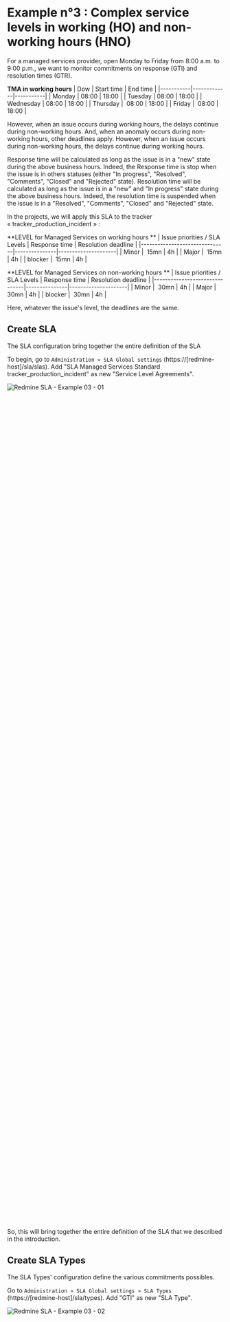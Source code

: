 # Example n°3 : Complex service levels in working (HO) and non-working hours (HNO)


For a managed services provider, open Monday to Friday from 8:00 a.m. to 9:00 p.m., we want to monitor commitments on response (GTI) and resolution times (GTR).

**TMA in working hours**
| Dow       | Start time  |	End time  |
|-----------|-------------|-----------|
| Monday    |    08:00    |   18:00   |
| Tuesday   |    08:00    |   18:00   |
| Wednesday |    08:00    |   18:00   |
| Thursday  |    08:00    |   18:00   |
| Friday    |    08:00    |   18:00   |

However, when an issue occurs during working hours, the delays continue during non-working hours.
And, when an anomaly occurs during non-working hours, other deadlines apply. However, when an issue occurs during non-working hours, the delays continue during working hours.

Response time will be calculated as long as the issue is in a "new" state during the above business hours. Indeed, the Response time is stop when the issue is in others statuses (either "In progress", "Resolved", "Comments", "Closed" and "Rejected" state).
Resolution time will be calculated as long as the issue is in a "new" and "In progress" state during the above business hours. Indeed, the resolution time is suspended when the issue is in a "Resolved", "Comments", "Closed" and "Rejected" state.

In the projects, we will apply this SLA to the tracker « tracker_production_incident » :

**LEVEL for Managed Services on working hours **
| Issue priorities / SLA Levels | Response time | Resolution deadline |
|-------------------------------|---------------|---------------------|
| Minor                         |      15mn     |          4h         |
| Major                         |      15mn     |          4h         |
| blocker                       |      15mn     |          4h         |

**LEVEL for Managed Services on non-working hours **
| Issue priorities / SLA Levels | Response time | Resolution deadline |
|-------------------------------|---------------|---------------------|
| Minor                         |      30mn     |          4h         |
| Major                         |      30mn     |          4h         |
| blocker                       |      30mn     |          4h         |

Here, whatever the issue's level, the deadlines are the same.


## Create SLA

The SLA configuration bring together the entire definition of the SLA

To begin, go to `Administration » SLA Global settings` (https://[redmine-host]/sla/slas). Add "SLA Managed Services Standard tracker_production_incident" as new "Service Level Agreements".
<div style=" width:50%; height:50%; " >

![Redmine SLA - Example 03 - 01](images/example_03/redmine_sla_doc_example_03_01.png)
</div>

So, this will bring together the entire definition of the SLA that we described in the introduction.


## Create SLA Types

The SLA Types' configuration define the various commitments possibles.

Go to `Administration » SLA Global settings » SLA Types` (https://[redmine-host]/sla/types). Add "GTI" as new "SLA Type".
<div style=" width:50%; height:50%; " >

![Redmine SLA - Example 03 - 02](images/example_03/redmine_sla_doc_example_03_02.png)
</div>

Add "GTR" as new "SLA Type".
<div style=" width:50%; height:50%; " >

![Redmine SLA - Example 03 - 03](images/example_03/redmine_sla_doc_example_03_03.png)
</div>

Restart Redmine for applys patches with all sla types:
- Issue : for display columns of the respect of each sla type in issues report
- IssueQuery : for filter issues on the respect of each sla type in issues report
- TimeEntry : for display columns of the respect of each sla type in time entries report
- TimeEntryQuery : for filter issues on the respect of each sla type in time entries report


## Create SLA Statuses

The SLA Statuses' configuration allows to define for which statuses the time elapses.

Go to `Administration » SLA Global settings » SLA Statuses` (https://[redmine-host]/sla/statuses). Add "SLA Statuses" for "GTI" with this statuses :
- New
<div style=" width:50%; height:50%; " >

![Redmine SLA - Example 03 - 04](images/example_03/redmine_sla_doc_example_03_04.png)
</div>

Add "SLA Statuses" for "GTR" with this statuses :
- New
- In progress
<div style=" width:50%; height:50%; " >

![Redmine SLA - Example 03 - 05](images/example_03/redmine_sla_doc_example_03_05.png)
</div>

The addition of this tuple indicates that the ticket creation delay should be calculated only when then issue was is in this status (i.e. while the ticket is in this status).


## Create SLA Holidays

This module is used to list all the holidays (non-working days or even exceptional closing days) that will be needed in the SLA duration count.

Go to `Administration » SLA Global settings » SLA Holidays` ( https://[redmine-host]/sla/holidays). Add new "SLA Holidays" like in the fixtures, we have all the French public holidays of the year 2021 for example :
<div style=" width:50%; height:50%; " >

![Redmine SLA - Example 03 - 06](images/example_03/redmine_sla_doc_example_03_06.png)
</div>


## Create SLA Calendar (& SLA Calendar' Schedule)

The SLA calendar is important, it allows to define the working hours and non-working hours of the week.

If the "match" field is checked, then the issue can be opened in this time slot (opening hours). If the time is declared with the "match" field unchecked, then the issue cannot be opened in this slot, however the time calculation can continue on this slot (non-working hours).

Typically, for support activities, deadlines are suspended outside business hours. If an issue is opened during non-working hours, then the calculation starts at the next working hour. Conversely, in the case of web hosting, an issue can be opened at any time and continues regardless of the time. If an exit is opened during working hours then it continues during non-working hours and vice versa.

Go to Administration » SLA Global settings » SLA Calendar ( https://[redmine-host]/sla/calendars ). Add "Managed services std - HO - Incident" as new "SLA Calendar"
<div style=" width:50%; height:50%; " >

![Redmine SLA - Example 03 - 07 - 01](images/example_03/redmine_sla_doc_example_03_07-01.png)
</div>

Edit this SLA Calendar and add schedules :
<div style=" width:50%; height:50%; " >

![Redmine SLA - Example 03 - 08 - 01](images/example_03/redmine_sla_doc_example_03_08-01.png)
</div>

Go to Administration » SLA Global settings » SLA Calendar ( https://[redmine-host]/sla/calendars ). Add "Managed Services std - HNO - Incident" as new "SLA Calendar"
<div style=" width:50%; height:50%; " >

![Redmine SLA - Example 03 - 07 - 02](images/example_03/redmine_sla_doc_example_03_07-02.png)
</div>

Edit this SLA Calendar and add schedules :
<div style=" width:50%; height:50%; " >

![Redmine SLA - Example 03 - 08 - 02](images/example_03/redmine_sla_doc_example_03_08-02.png)
</div>

> **_NOTE:_** These are the intervals from a start time to an end time, so the time is usually stopped by subtracting one minute from the end time. Indeed, taking a schedule of 8am to 9am, so to get well 60 minutes, it's therefore necessary to declare from 8am to 8:59am.


## Create SLA Calendars' Holidays

So, we can create several SLA Calendars with SLA Schedules. For each SLA Calendar, you can also assign SLA Holidays.

For SLA Calendars' Holidays, the "match" field has the opposite meaning to SLA Calendar' Schedules. Indeed, for SLA Calendar' Schedules, the hours worked were declared. For SLA Calendars' Holidays, the hours not worked are declared. 
By default, we add a public holiday to remove it from the calculations. However, if the "match" field is checked, then the time will be counted. However, if a ticket is open on this slot, then it cannot start until the next working hour.

Go to `Administration » SLA Global settings » SLA Calendars' Holidays` (https://[redmine-host]/sla/calendar_holidays). Add "TMA in working hours" as new "SLA Calendars' Holidays"
<div style=" width:50%; height:50%; " >

![Redmine SLA - Example 03 - 09](images/example_03/redmine_sla_doc_example_03_09.png)
</div>

For our example, which is a support service, public holidays are equivalent to times that shouldn't be counted.


## Create SLA Levels

After declaring SLAs and SLA Schedules, they can be linked to define service levels. In other words, the SLA Levels make it possible to know the moment "when" commitments will apply.

Go to `Administration » SLA Global settings » SLA Levels` (https://[redmine-host]/sla/levels). Add "Managed Services STD - Incident HO" and "Managed Services STD - Incident HNO" as new "SLA Levels"
<div style=" width:50%; height:50%; " >

![Redmine SLA - Example 03 - 10](images/example_03/redmine_sla_doc_example_03_10.png)
</div>


## Create SLA Terms

Finally, we can define the SLA Terms. For an SLA Level, an SLA Type and a priority, you can define a time commitment (in minutes).

Go to `Administration » SLA Global settings » SLA Terms` (https://[redmine-host]/sla/level_terms). Add each term for "Managed Services STD - Incident HO" :
<div style=" width:50%; height:50%; " >

![Redmine SLA - Example 03 - 11](images/example_03/redmine_sla_doc_example_03_11.png)
</div>

Add each term for "Managed Services STD - Incident HO" :
<div style=" width:50%; height:50%; " >

![Redmine SLA - Example 03 - 12](images/example_03/redmine_sla_doc_example_03_12.png)
</div>


## Apply SLA to a Project

Go to your project' settings ( https://[redmine-host]/projects/[project-identifier]/settings ). Active SLA module for your project.
<div style=" width:50%; height:50%; " >

![Redmine SLA - Example 03 - 13](images/example_03/redmine_sla_doc_example_03_13.png)
</div>

The tab should appear `SLA Project settings`, go to this tab (http://[redmine-host]/projects/[project-identifier]/settings/slas). With "New SLA project's tracker" définie à SLA for a tracker.
<div style=" width:50%; height:50%; " >

![Redmine SLA - Example 03 - 14](images/example_03/redmine_sla_doc_example_03_14.png)
</div>


## View SLA into an issue

When you go to a project's issue, you should see the SLA appear if it matches with the status and priority.
<div style=" width:50%; height:50%; " >

![Redmine SLA - Example 03 - 15](images/example_03/redmine_sla_doc_example_03_15.png)
</div>


## Roles

Until then, you were an administrator. However, in order for the members of your project to be able to see the SLAs, or even manage their activation within the project, you must grant them this right.

Got to `Administration » Roles and permissions` (http://[redmine-host]/roles). Edit a role (http://[redmine-host]/roles/[role-id]/edit) to check "View SLA" (ex: for manager and developer) and/or "Manage SLA" (ex: for manager).

